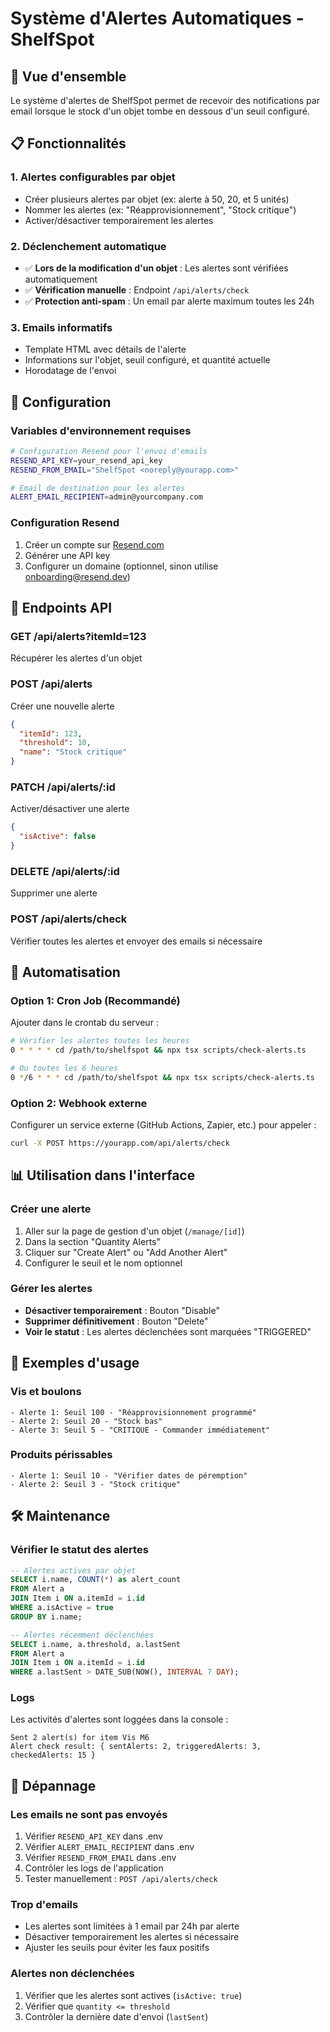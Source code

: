 # Système d'Alertes Automatiques - ShelfSpot

## 🎯 Vue d'ensemble

Le système d'alertes de ShelfSpot permet de recevoir des notifications par email lorsque le stock d'un objet tombe en dessous d'un seuil configuré.

## 📋 Fonctionnalités

### 1. **Alertes configurables par objet**
- Créer plusieurs alertes par objet (ex: alerte à 50, 20, et 5 unités)
- Nommer les alertes (ex: "Réapprovisionnement", "Stock critique")
- Activer/désactiver temporairement les alertes

### 2. **Déclenchement automatique**
- ✅ **Lors de la modification d'un objet** : Les alertes sont vérifiées automatiquement
- ✅ **Vérification manuelle** : Endpoint `/api/alerts/check`
- ✅ **Protection anti-spam** : Un email par alerte maximum toutes les 24h

### 3. **Emails informatifs**
- Template HTML avec détails de l'alerte
- Informations sur l'objet, seuil configuré, et quantité actuelle
- Horodatage de l'envoi

## 🚀 Configuration

### Variables d'environnement requises

```bash
# Configuration Resend pour l'envoi d'emails
RESEND_API_KEY=your_resend_api_key
RESEND_FROM_EMAIL="ShelfSpot <noreply@yourapp.com>"

# Email de destination pour les alertes
ALERT_EMAIL_RECIPIENT=admin@yourcompany.com
```

### Configuration Resend

1. Créer un compte sur [Resend.com](https://resend.com)
2. Générer une API key
3. Configurer un domaine (optionnel, sinon utilise onboarding@resend.dev)

## 📡 Endpoints API

### GET /api/alerts?itemId=123
Récupérer les alertes d'un objet

### POST /api/alerts
Créer une nouvelle alerte
```json
{
  "itemId": 123,
  "threshold": 10,
  "name": "Stock critique"
}
```

### PATCH /api/alerts/:id
Activer/désactiver une alerte
```json
{
  "isActive": false
}
```

### DELETE /api/alerts/:id
Supprimer une alerte

### POST /api/alerts/check
Vérifier toutes les alertes et envoyer des emails si nécessaire

## 🔄 Automatisation

### Option 1: Cron Job (Recommandé)

Ajouter dans le crontab du serveur :

```bash
# Vérifier les alertes toutes les heures
0 * * * * cd /path/to/shelfspot && npx tsx scripts/check-alerts.ts

# Ou toutes les 6 heures
0 */6 * * * cd /path/to/shelfspot && npx tsx scripts/check-alerts.ts
```

### Option 2: Webhook externe

Configurer un service externe (GitHub Actions, Zapier, etc.) pour appeler :
```bash
curl -X POST https://yourapp.com/api/alerts/check
```

## 📊 Utilisation dans l'interface

### Créer une alerte
1. Aller sur la page de gestion d'un objet (`/manage/[id]`)
2. Dans la section "Quantity Alerts"
3. Cliquer sur "Create Alert" ou "Add Another Alert"
4. Configurer le seuil et le nom optionnel

### Gérer les alertes
- **Désactiver temporairement** : Bouton "Disable"
- **Supprimer définitivement** : Bouton "Delete"
- **Voir le statut** : Les alertes déclenchées sont marquées "TRIGGERED"

## 🎯 Exemples d'usage

### Vis et boulons
```
- Alerte 1: Seuil 100 - "Réapprovisionnement programmé"
- Alerte 2: Seuil 20 - "Stock bas"
- Alerte 3: Seuil 5 - "CRITIQUE - Commander immédiatement"
```

### Produits périssables
```
- Alerte 1: Seuil 10 - "Vérifier dates de péremption"
- Alerte 2: Seuil 3 - "Stock critique"
```

## 🛠️ Maintenance

### Vérifier le statut des alertes

```sql
-- Alertes actives par objet
SELECT i.name, COUNT(*) as alert_count 
FROM Alert a 
JOIN Item i ON a.itemId = i.id 
WHERE a.isActive = true 
GROUP BY i.name;

-- Alertes récemment déclenchées
SELECT i.name, a.threshold, a.lastSent 
FROM Alert a 
JOIN Item i ON a.itemId = i.id 
WHERE a.lastSent > DATE_SUB(NOW(), INTERVAL 7 DAY);
```

### Logs

Les activités d'alertes sont loggées dans la console :
```
Sent 2 alert(s) for item Vis M6
Alert check result: { sentAlerts: 2, triggeredAlerts: 3, checkedAlerts: 15 }
```

## 🚨 Dépannage

### Les emails ne sont pas envoyés
1. Vérifier `RESEND_API_KEY` dans .env
2. Vérifier `ALERT_EMAIL_RECIPIENT` dans .env
3. Vérifier `RESEND_FROM_EMAIL` dans .env  
4. Contrôler les logs de l'application
5. Tester manuellement : `POST /api/alerts/check`

### Trop d'emails
- Les alertes sont limitées à 1 email par 24h par alerte
- Désactiver temporairement les alertes si nécessaire
- Ajuster les seuils pour éviter les faux positifs

### Alertes non déclenchées
1. Vérifier que les alertes sont actives (`isActive: true`)
2. Vérifier que `quantity <= threshold`
3. Contrôler la dernière date d'envoi (`lastSent`)

